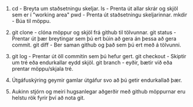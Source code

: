 1.
    cd - Breyta um staðsetningu skeljar.
    ls - Prenta út allar skrár og skjöl sem er í "working area"
    pwd - Prenta út staðsetningu skeljarinnar.
    mkdir - Búa til möppu.

2.
    git clone - clóna möppur og skjöl frá github til tölvunnar.
    git status - Prentar út þær breytingar sem þú ert búin að gera án þessa að gera commit.
    git diff - Ber saman github og það sem þú ert með á tölvunni.

3. 
    git log - Prentar út öll commitin sem þú hefur gert.
    git checkout - Skiptir um tré eða endurkallar eydd skjöl.
    git branch - eyðir, bætir við eða prentar möppu/skjala tré.

4.
    Útgáfuskýring geymir gamlar útgáfur svo að þú getir endurkallað þær.

5. Aukinn stjórn og meiri hugsanlegar aðgerðir með github möppurnar eru helstu rök fyrir því að nota    git.